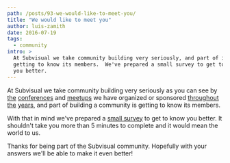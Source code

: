 ```yaml
---
path: /posts/93-we-would-like-to-meet-you/
title: "We would like to meet you"
author: luis-zamith
date: 2016-07-19
tags:
  - community
intro: >
  At Subvisual we take community building very seriously, and part of it is
  getting to know its members.  We've prepared a small survey to get to know
  you better.
---
```


At Subvisual we take community building very seriously as you can see by
[the](http://mirrorconf.com/) [conferences](http://rubyconf.pt/) and
[meetups](http://www.meetup.com/bragajs/) we have organized or sponsored
[throughout](http://www.meetup.com/bragarb/)
[the](https://angel.co/lean-startup-meetup-minho)
[years](https://twitter.com/rubynorte), and part of building a community is
getting to know its members.

With that in mind we've prepared a [small survey](https://subvisual.typeform.com/to/T6Hchl) to get to know you better. It
shouldn't take you more than 5 minutes to complete and it would mean the world to us.

Thanks for being part of the Subvisual community. Hopefully with your answers
we'll be able to make it even better!

